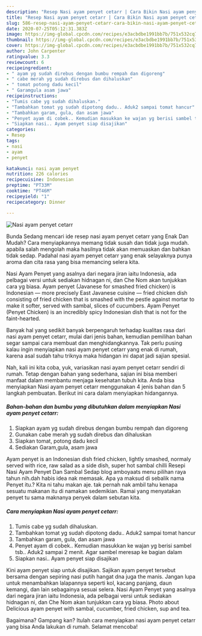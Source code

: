 ```yaml
---
description: "Resep Nasi ayam penyet cetarr | Cara Bikin Nasi ayam penyet cetarr Yang Bisa Manjain Lidah"
title: "Resep Nasi ayam penyet cetarr | Cara Bikin Nasi ayam penyet cetarr Yang Bisa Manjain Lidah"
slug: 586-resep-nasi-ayam-penyet-cetarr-cara-bikin-nasi-ayam-penyet-cetarr-yang-bisa-manjain-lidah
date: 2020-07-25T05:12:31.383Z
image: https://img-global.cpcdn.com/recipes/e3acbdbe1991bb7b/751x532cq70/nasi-ayam-penyet-cetarr-foto-resep-utama.jpg
thumbnail: https://img-global.cpcdn.com/recipes/e3acbdbe1991bb7b/751x532cq70/nasi-ayam-penyet-cetarr-foto-resep-utama.jpg
cover: https://img-global.cpcdn.com/recipes/e3acbdbe1991bb7b/751x532cq70/nasi-ayam-penyet-cetarr-foto-resep-utama.jpg
author: John Carpenter
ratingvalue: 3.3
reviewcount: 6
recipeingredient:
- " ayam yg sudah direbus dengan bumbu rempah dan digoreng"
- " cabe merah yg sudah direbus dan dihaluskan"
- " tomat potong dadu kecil"
- " Garamgula asam jawa"
recipeinstructions:
- "Tumis cabe yg sudah dihaluskan."
- "Tambahkan tomat yg sudah dipotong dadu.. Aduk2 sampai tomat hancur"
- "Tambahkan garam, gula, dan asam jawa"
- "Penyet ayam di cobek.. Kemudian masukkan ke wajan yg berisi sambel tsb.. Aduk2 sampai 2 menit. Agar sambel meresap ke bagian dalam"
- "Siapkan nasi.. Ayam penyet siap disajikan"
categories:
- Resep
tags:
- nasi
- ayam
- penyet

katakunci: nasi ayam penyet 
nutrition: 226 calories
recipecuisine: Indonesian
preptime: "PT33M"
cooktime: "PT46M"
recipeyield: "1"
recipecategory: Dinner

---
```



![Nasi ayam penyet cetarr](https://img-global.cpcdn.com/recipes/e3acbdbe1991bb7b/751x532cq70/nasi-ayam-penyet-cetarr-foto-resep-utama.jpg)

Bunda Sedang mencari ide resep nasi ayam penyet cetarr yang Enak Dan Mudah? Cara menyiapkannya memang tidak susah dan tidak juga mudah. apabila salah mengolah maka hasilnya tidak akan memuaskan dan bahkan tidak sedap. Padahal nasi ayam penyet cetarr yang enak selayaknya punya aroma dan cita rasa yang bisa memancing selera kita.

Nasi Ayam Penyet yang asalnya dari negara jiran iaitu Indonesia, ada pelbagai versi untuk sediakan hidnagan ni, dan Che Nom akan tunjukkan cara yg biasa. Ayam penyet (Javanese for smashed fried chicken) is Indonesian — more precisely East Javanese cuisine — fried chicken dish consisting of fried chicken that is smashed with the pestle against mortar to make it softer, served with sambal, slices of cucumbers. Ayam Penyet (Penyet Chicken) is an incredibly spicy Indonesian dish that is not for the faint-hearted.

Banyak hal yang sedikit banyak berpengaruh terhadap kualitas rasa dari nasi ayam penyet cetarr, mulai dari jenis bahan, kemudian pemilihan bahan segar sampai cara membuat dan menghidangkannya. Tak perlu pusing kalau ingin menyiapkan nasi ayam penyet cetarr yang enak di rumah, karena asal sudah tahu triknya maka hidangan ini dapat jadi sajian spesial.


Nah, kali ini kita coba, yuk, variasikan nasi ayam penyet cetarr sendiri di rumah. Tetap dengan bahan yang sederhana, sajian ini bisa memberi manfaat dalam membantu menjaga kesehatan tubuh kita. Anda bisa menyiapkan Nasi ayam penyet cetarr menggunakan 4 jenis bahan dan 5 langkah pembuatan. Berikut ini cara dalam menyiapkan hidangannya.

<!--inarticleads1-->

##### Bahan-bahan dan bumbu yang dibutuhkan dalam menyiapkan Nasi ayam penyet cetarr:

1. Siapkan  ayam yg sudah direbus dengan bumbu rempah dan digoreng
1. Gunakan  cabe merah yg sudah direbus dan dihaluskan
1. Siapkan  tomat, potong dadu kecil
1. Sediakan  Garam,gula, asam jawa


Ayam penyet is an Indonesian dish fried chicken, lightly smashed, normaly served with rice, raw salad as a side dish, super hot sambal chilli Resepi Nasi Ayam Penyet Dan Sambal Sedap blog amboyaats menu pilihan raya tahun nih.dah habis idea nak memasak. Apa ya maksud di sebalik nama Penyet itu.? Kita ni tahu makan aje. tak pernah nak ambil tahu kenapa sesuatu makanan itu di namakan sedemikian. Ramai yang menyatakan penyet tu sama maknanya penyek dalam sebutan kita. 

<!--inarticleads2-->

##### Cara menyiapkan Nasi ayam penyet cetarr:

1. Tumis cabe yg sudah dihaluskan.
1. Tambahkan tomat yg sudah dipotong dadu.. Aduk2 sampai tomat hancur
1. Tambahkan garam, gula, dan asam jawa
1. Penyet ayam di cobek.. Kemudian masukkan ke wajan yg berisi sambel tsb.. Aduk2 sampai 2 menit. Agar sambel meresap ke bagian dalam
1. Siapkan nasi.. Ayam penyet siap disajikan


Kini ayam penyet siap untuk disajikan. Sajikan ayam penyet tersebut bersama dengan sepiring nasi putih hangat dna juga the manis. Jangan lupa untuk menambahkan lalapannya seperti kol, kacang panjang, daun kemangi, dan lain sebagainya sesuai selera. Nasi Ayam Penyet yang asalnya dari negara jiran iaitu Indonesia, ada pelbagai versi untuk sediakan hidnagan ni, dan Che Nom akan tunjukkan cara yg biasa. Photo about Delicious ayam penyet with sambal, cucumber, fried chicken, sup and tea. 

Bagaimana? Gampang kan? Itulah cara menyiapkan nasi ayam penyet cetarr yang bisa Anda lakukan di rumah. Selamat mencoba!
